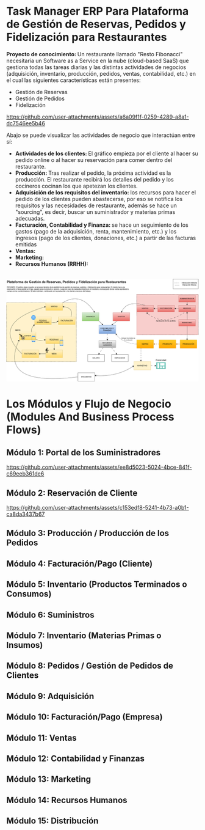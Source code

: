 # Task Manager ERP Para Plataforma de Gestión de Reservas, Pedidos y Fidelización para Restaurantes

<b>Proyecto de conocimiento: </b> Un restaurante llamado "Resto Fibonacci" necesitaría un Software as a Service en la nube (cloud-based SaaS) que gestiona todas las tareas diarias y las distintas actividades de negocios (adquisición, inventario, producción, pedidos, ventas, contabilidad, etc.) en el cual las siguientes características están presentes: 
<ul>
  <li>Gestión de Reservas</li>
  <li>Gestión de Pedidos</li>
  <li>Fidelización</li>
</ul>

https://github.com/user-attachments/assets/a6a09f1f-0259-4289-a8a1-dc7546ee5b46

Abajo se puede visualizar las actividades de negocio que interactúan entre sí:
<ul>
  <li><b>Actividades de los clientes: </b>El gráfico empieza por el cliente al hacer su pedido online o al hacer su reservación para comer dentro del restaurante.</li>
  <li><b>Producción: </b>Tras realizar el pedido, la próxima actividad es la producción. El restaurante recibirá los detalles del pedido y los cocineros cocinan los que apetezan los clientes.</li>
  <li><b>Adquisición de los requisitos del inventario: </b>los recursos para hacer el pedido de los clientes pueden abastecerse, por eso se notifica los requisitos y las necesidades de restaurante, además se hace un "sourcing", es decir, buscar un suministrador y materias primas adecuadas.</b></li>
  <li><b>Facturación, Contabilidad y Finanza: </b>se hace un seguimiento de los gastos (pago de la adquisición, renta, mantenimiento, etc.) y los ingresos (pago de los clientes, donaciones, etc.) a partir de las facturas emitidas </li>
  <li><b>Ventas: </b></li>
  <li><b>Marketing: </b></li>
  <li><b>Recursos Humanos (RRHH): </b></li>
</ul>
<br>
<img src="./graph1.png" />

# Los Módulos y Flujo de Negocio (Modules And Business Process Flows) 
## Módulo 1: Portal de los Suministradores

https://github.com/user-attachments/assets/ee8d5023-5024-4bce-841f-c69eeb361de6

## Módulo 2: Reservación de Cliente

https://github.com/user-attachments/assets/c153edf8-5241-4b73-a0b1-ca8da3437b67
## Módulo 3: Producción / Producción de los Pedidos 
## Módulo 4: Facturación/Pago (Cliente)
## Módulo 5: Inventario (Productos Terminados o Consumos)
## Módulo 6: Suministros
## Módulo 7: Inventario (Materias Primas o Insumos) 
## Módulo 8: Pedidos / Gestión de Pedidos de Clientes 
## Módulo 9: Adquisición
## Módulo 10: Facturación/Pago (Empresa) 
## Módulo 11: Ventas 
## Módulo 12: Contabilidad y Finanzas
## Módulo 13: Marketing 
## Módulo 14: Recursos Humanos
## Módulo 15: Distribución

